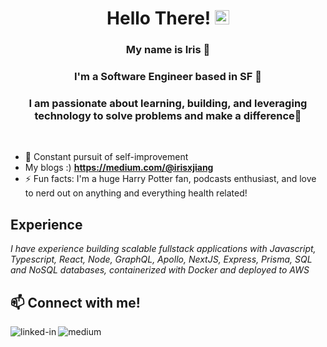 <h1 align="center">Hello There! <img src="https://media.giphy.com/media/hvRJCLFzcasrR4ia7z/giphy.gif" width="23px"></h1>
<h3 align="center">My name is Iris 🌸  </h3>

<h3 align="center">I'm a Software Engineer based in SF 🌉 </h3>

<h3 align="center">
  I am passionate about learning, building, and leveraging technology to solve problems and make a difference💪 
</h3>


<br>

- 🧠 Constant pursuit of self-improvement
-  My blogs :) **https://medium.com/@irisxjiang**
- ⚡ Fun facts: I'm a huge Harry Potter fan, podcasts enthusiast, and love to nerd out on anything and everything health related! 

## Experience

_I have experience building scalable fullstack applications with Javascript, Typescript, React, Node, GraphQL, Apollo, NextJS, Express, Prisma, SQL and NoSQL databases, containerized with Docker and deployed to AWS_




## 📫 Connect with me!

[<img align="left" alt="linked-in" src="https://img.shields.io/badge/linkedin-%230077B5.svg?&style=for-the-badge&logo=linkedin&logoColor=white" />](https://www.linkedin.com/in/irisxuejiang)
[<img align="left" alt="medium" src="https://img.shields.io/badge/medium-%2312100E.svg?&style=for-the-badge&logo=medium&logoColor=white" />](https://medium.com/@irisxjiang)
<!---
irisj23/irisj23 is a ✨ special ✨ repository because its `README.md` (this file) appears on your GitHub profile.
You can click the Preview link to take a look at your changes.
--->
